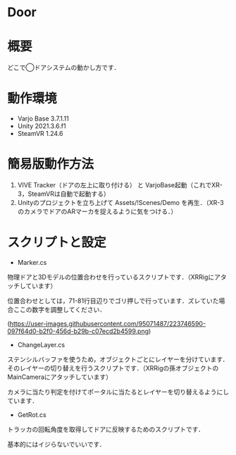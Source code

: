 # Door

# 概要
どこで◯ドアシステムの動かし方です．

# 動作環境
- Varjo Base 3.7.1.11
- Unity 2021.3.6.f1
- SteamVR 1.24.6

# 簡易版動作方法
1. VIVE Tracker（ドアの左上に取り付ける） と VarjoBase起動（これでXR-3，SteamVRは自動で起動する）
1. Unityのプロジェクトを立ち上げて Assets/!Scenes/Demo を再生．（XR-3のカメラでドアのARマーカを捉えるように気をつける．）

# スクリプトと設定
- Marker.cs

物理ドアと3Dモデルの位置合わせを行っているスクリプトです．（XRRigにアタッチしています）

位置合わせとしては，71-81行目辺りでゴリ押しで行っています．ズレていた場合ここの数字を調整してください．

(https://user-images.githubusercontent.com/95071487/223746590-097f64d0-b2f0-456d-b29b-c07ecd2b4599.png)

- ChangeLayer.cs

ステンシルバッファを使うため，オブジェクトごとにレイヤーを分けています．そのレイヤーの切り替えを行うスクリプトです．（XRRigの孫オブジェクトのMainCameraにアタッチしています）

カメラに当たり判定を付けてポータルに当たるとレイヤーを切り替えるようにしています．

- GetRot.cs

トラッカの回転角度を取得してドアに反映するためのスクリプトです．

基本的にはイジらないでいいです．

